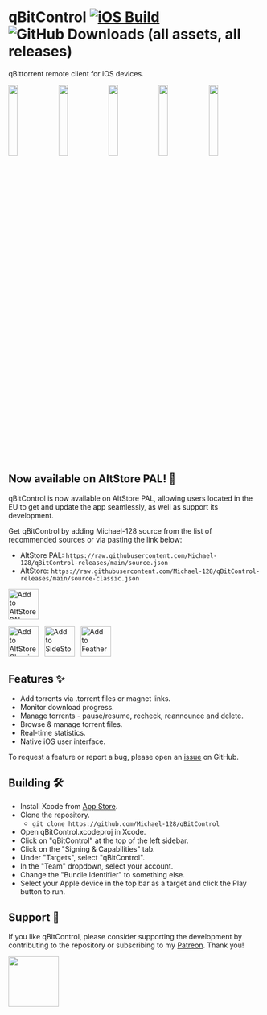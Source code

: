# qBitControl [![iOS Build](https://github.com/Michael-128/qBitControl/actions/workflows/automated-ios-build.yml/badge.svg?branch=main)](https://github.com/Michael-128/qBitControl/actions/workflows/automated-ios-build.yml) ![GitHub Downloads (all assets, all releases)](https://img.shields.io/github/downloads/Michael-128/qBitControl/total)


qBittorrent remote client for iOS devices.

<img class="product-img" src="https://github.com/user-attachments/assets/7ece56e7-6062-49a3-8c2b-c17d221a9b55" width="19%"/>
<img class="product-img" src="https://github.com/user-attachments/assets/ae05c542-2396-4cf3-9a58-a7f15f713ea4" width="19%"/>
<img class="product-img" src="https://github.com/user-attachments/assets/a2db5d02-4f21-415b-9f04-85b982faeeac" width="19%"/>
<img class="product-img" src="https://github.com/user-attachments/assets/a2136751-f70c-439a-b1a8-097ae470285e" width="19%"/>
<img class="product-img" src="https://github.com/user-attachments/assets/2d862f78-3666-4b77-a328-0d1236f80659" width="19%"/>



<!--<img class="product-img" src="https://github.com/Michael-128/qBitControl/assets/116978510/04fa9256-e5dc-420c-8709-79064bb82044" width="22.5%"/>
<img class="product-img" src="https://github.com/Michael-128/qBitControl/assets/116978510/02633a00-b647-4898-9edb-d4b8b89d4a88" width="22.5%"/>
<img class="product-img" src="https://github.com/Michael-128/qBitControl/assets/116978510/e09a2508-56c7-41b3-91ce-d8e4c7639537" width="22.5%"/>
<img class="product-img" src="https://github.com/Michael-128/qBitControl/assets/116978510/34cdfe91-0bcb-40ed-8bf5-3d3428567e10" width="22.5%"/>-->

## Now available on AltStore PAL! 📱
qBitControl is now available on AltStore PAL, allowing users located in the EU to get and update the app seamlessly, as well as support its development. 

Get qBitControl by adding Michael-128 source from the list of recommended sources or via pasting the link below:
- AltStore PAL: `https://raw.githubusercontent.com/Michael-128/qBitControl-releases/main/source.json`
- AltStore: `https://raw.githubusercontent.com/Michael-128/qBitControl-releases/main/source-classic.json`

<a href="https://intradeus.github.io/http-protocol-redirector?r=altstore://source?url=https://raw.githubusercontent.com/Michael-128/qBitControl-releases/main/source.json"><img src="https://github.com/user-attachments/assets/0cadc474-ca12-4b83-b04c-2962087cabcb" alt="Add to AltStore PAL" height="60"></a>

<a href="https://intradeus.github.io/http-protocol-redirector?r=altstore://source?url=https://raw.githubusercontent.com/Michael-128/qBitControl-releases/main/source-classic.json"><img src="https://github.com/user-attachments/assets/5db51b73-1ea5-4756-960e-4e603943dcc4" alt="Add to AltStore Classic" height="60"></a>
&nbsp;
<a href="https://intradeus.github.io/http-protocol-redirector?r=sidestore://source?url=https://raw.githubusercontent.com/Michael-128/qBitControl-releases/main/source-classic.json"><img src="https://github.com/user-attachments/assets/6e819693-91eb-40d1-b246-7934505623db" alt="Add to SideStore" height="60"></a>
&nbsp;
<a href="https://intradeus.github.io/http-protocol-redirector?r=feather://source/https://raw.githubusercontent.com/Michael-128/qBitControl-releases/main/source-classic.json"><img src="https://github.com/user-attachments/assets/5436ea36-c93b-4477-a663-6cadcfa736a3" alt="Add to Feather" height="60"></a>

## Features ✨
- Add torrents via .torrent files or magnet links.
- Monitor download progress.
- Manage torrents - pause/resume, recheck, reannounce and delete.
- Browse & manage torrent files.
- Real-time statistics.
- Native iOS user interface.

To request a feature or report a bug, please open an [issue](https://github.com/Michael-128/qBitControl/issues) on GitHub.


## Building 🛠️
- Install Xcode from [App Store](https://apps.apple.com/us/app/xcode/id497799835).
- Clone the repository.
  - `git clone https://github.com/Michael-128/qBitControl`
- Open qBitControl.xcodeproj in Xcode.
- Click on "qBitControl" at the top of the left sidebar.
- Click on the "Signing & Capabilities" tab.
- Under "Targets", select "qBitControl".
- In the "Team" dropdown, select your account.
- Change the "Bundle Identifier" to something else.
- Select your Apple device in the top bar as a target and click the Play button to run.


## Support 🤝
If you like qBitControl, please consider supporting the development by contributing to the repository or subscribing to my <a href="https://patreon.com/michael128?utm_medium=unknown&utm_source=join_link&utm_campaign=creatorshare_creator&utm_content=copyLink">Patreon</a>. Thank you!

<a href="https://patreon.com/michael128?utm_medium=unknown&utm_source=join_link&utm_campaign=creatorshare_creator&utm_content=copyLink">
  <img height="100px" src="https://github.com/user-attachments/assets/dd45b4da-ae9d-44ce-821d-883190557312"/>
</a>
